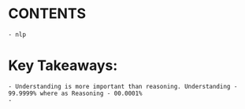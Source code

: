 # CONTENTS

	- nlp



# Key Takeaways:

	- Understanding is more important than reasoning. Understanding - 99.9999% where as Reasoning - 00.0001%
	- 

